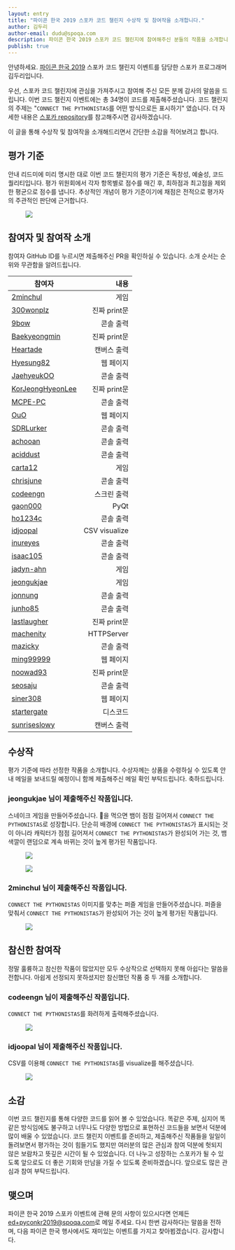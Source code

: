 ```yaml
---
layout: entry
title: "파이콘 한국 2019 스포카 코드 챌린지 수상작 및 참여작을 소개합니다."
author: 김두리
author-email: dudu@spoqa.com
description: 파이콘 한국 2019 스포카 코드 챌린지에 참여해주신 분들의 작품을 소개합니다.
publish: true
---
```


안녕하세요. [파이콘 한국 2019][pycon-2019] 스포카 코드 챌린지 이벤트를 담당한 스포카 프로그래머 김두리입니다.

우선, 스포카 코드 챌린지에 관심을 가져주시고 참여해 주신 모든 분께 감사의 말씀을 드립니다. 이번 코드 챌린지 이벤트에는 총 34명이 코드를 제출해주셨습니다. 코드 챌린지의 주제는 "`CONNECT THE PYTHONISTAS`를 어떤 방식으로든 표시하기" 였습니다. 더 자세한 내용은 [스포카 repository][code-challenge-repo]를 참고해주시면 감사하겠습니다.

이 글을 통해 수상작 및 참여작을 소개해드리면서 간단한 소감을 적어보려고 합니다.


## 평가 기준

안내 리드미에 미리 명시한 대로 이번 코드 챌린지의 평가 기준은 독창성, 예술성, 코드 퀄리티입니다. 평가 위원회에서 각자 항목별로 점수를 매긴 후, 최하점과 최고점을 제외한 평균으로 점수를 냅니다. 추상적인 개념이 평가 기준이기에 채점은 전적으로 평가자의 주관적인 판단에 근거합니다.

<figure>
 <img src="/images/2019-08-30/score.png" style="margin: 0 auto;" />
</figure>


## 참여자 및 참여작 소개

참여자 GitHub ID를 누르시면 제출해주신 PR을 확인하실 수 있습니다. 소개 순서는 순위와 무관함을 알려드립니다.

| 참여자 | 내용 | 
| --- | ---:|
[2minchul](https://github.com/spoqa/spoqa-pycon-2019-code-challenge/pull/36) | 게임 |
[300wonplz](https://github.com/spoqa/spoqa-pycon-2019-code-challenge/pull/16) | 진짜 print문 |
[9bow](https://github.com/spoqa/spoqa-pycon-2019-code-challenge/pull/30) | 콘솔 출력 |
[Baekyeongmin](https://github.com/spoqa/spoqa-pycon-2019-code-challenge/pull/12) | 진짜 print문 |
[Heartade](https://github.com/spoqa/spoqa-pycon-2019-code-challenge/pull/35) | 캔버스 출력 |
[Hyesung82](https://github.com/spoqa/spoqa-pycon-2019-code-challenge/pull/33) | 웹 페이지 |
[JaehyeukOO](https://github.com/spoqa/spoqa-pycon-2019-code-challenge/pull/3) | 콘솔 출력 |
[KorJeongHyeonLee](https://github.com/spoqa/spoqa-pycon-2019-code-challenge/pull/15) | 진짜 print문 |
[MCPE-PC](https://github.com/spoqa/spoqa-pycon-2019-code-challenge/pull/31) | 콘솔 출력 |
[OuO](https://github.com/spoqa/spoqa-pycon-2019-code-challenge/pull/32) | 웹 페이지 |
[SDRLurker](https://github.com/spoqa/spoqa-pycon-2019-code-challenge/pull/22) | 콘솔 출력 |
[achooan](https://github.com/spoqa/spoqa-pycon-2019-code-challenge/pull/18) | 콘솔 출력 |
[aciddust](https://github.com/spoqa/spoqa-pycon-2019-code-challenge/pull/7) | 콘솔 출력 |
[carta12](https://github.com/spoqa/spoqa-pycon-2019-code-challenge/pull/29) | 게임 |
[chrisjune](https://github.com/spoqa/spoqa-pycon-2019-code-challenge/pull/25) | 콘솔 출력 |
[codeengn](https://github.com/spoqa/spoqa-pycon-2019-code-challenge/pull/8) | 스크린 출력 |
[gaon000](https://github.com/spoqa/spoqa-pycon-2019-code-challenge/pull/34) | PyQt |
[ho1234c](https://github.com/spoqa/spoqa-pycon-2019-code-challenge/pull/26) | 콘솔 출력 |
[idjoopal](https://github.com/spoqa/spoqa-pycon-2019-code-challenge/pull/19) | CSV visualize |
[inureyes](https://github.com/spoqa/spoqa-pycon-2019-code-challenge/pull/28) | 콘솔 출력 |
[isaac105](https://github.com/spoqa/spoqa-pycon-2019-code-challenge/pull/10) | 콘솔 출력 |
[jadyn-ahn](https://github.com/spoqa/spoqa-pycon-2019-code-challenge/pull/38) | 게임 |
[jeongukjae](https://github.com/spoqa/spoqa-pycon-2019-code-challenge/pull/24) | 게임 |
[jonnung](https://github.com/spoqa/spoqa-pycon-2019-code-challenge/pull/23) | 콘솔 출력 |
[junho85](https://github.com/spoqa/spoqa-pycon-2019-code-challenge/pull/27) | 콘솔 출력 |
[lastlaugher](https://github.com/spoqa/spoqa-pycon-2019-code-challenge/pull/4) | 진짜 print문 |
[machenity](https://github.com/spoqa/spoqa-pycon-2019-code-challenge/pull/21) | HTTPServer |
[mazicky](https://github.com/spoqa/spoqa-pycon-2019-code-challenge/pull/37) | 콘솔 출력 |
[ming99999](https://github.com/spoqa/spoqa-pycon-2019-code-challenge/pull/14) | 웹 페이지 |
[noowad93](https://github.com/spoqa/spoqa-pycon-2019-code-challenge/pull/13) | 진짜 print문 |
[seosaju](https://github.com/spoqa/spoqa-pycon-2019-code-challenge/pull/9) | 콘솔 출력 |
[siner308](https://github.com/spoqa/spoqa-pycon-2019-code-challenge/pull/17) | 웹 페이지 |
[startergate](https://github.com/spoqa/spoqa-pycon-2019-code-challenge/pull/11) | 디스코드 |
[sunriseslowy](https://github.com/spoqa/spoqa-pycon-2019-code-challenge/pull/20) | 캔버스 출력 |


## 수상작

평가 기준에 따라 선정한 작품을 소개합니다. 수상자께는 상품을 수령하실 수 있도록 안내 메일을 보내드릴 예정이니 함께 제출해주신 메일 확인 부탁드립니다. 축하드립니다.

### jeongukjae 님이 제출해주신 작품입니다.

스네이크 게임을 만들어주셨습니다. 🌟을 먹으면 뱀이 점점 길어져서 `CONNECT THE PYTHONISTAS`로 성장합니다. 단순히 배경에 `CONNECT THE PYTHONISTAS`가 표시되는 것이 아니라 캐릭터가 점점 길어져서 `CONNECT THE PYTHONISTAS`가 완성되어 가는 것, 뱀 색깔이 랜덤으로 계속 바뀌는 것이 높게 평가된 작품입니다.

<figure>
 <img src="/images/2019-08-30/jeongukjae_1.png" style="margin: 0 auto;" />
</figure>
<figure>
 <img src="/images/2019-08-30/jeongukjae_2.png" style="margin: 0 auto;" />
</figure>

### 2minchul 님이 제출해주신 작품입니다.

`CONNECT THE PYTHONISTAS` 이미지를 맞추는 퍼즐 게임을 만들어주셨습니다. 퍼즐을 맞춰서 `CONNECT THE PYTHONISTAS`가 완성되어 가는 것이 높게 평가된 작품입니다.

<figure>
 <img src="/images/2019-08-30/2minchul.png" style="margin: 0 auto;" />
</figure>


## 참신한 참여작

정말 훌륭하고 참신한 작품이 많았지만 모두 수상작으로 선택하지 못해 아쉽다는 말씀을 전합니다. 아쉽게 선정되지 못하셨지만 참신했던 작품 중 두 개를 소개합니다.

### codeengn 님이 제출해주신 작품입니다.

`CONNECT THE PYTHONISTAS`를 화려하게 출력해주셨습니다.

<figure>
 <img src="/images/2019-08-30/codeengn.png" style="margin: 0 auto;" />
</figure>

### idjoopal 님이 제출해주신 작품입니다.

CSV를 이용해 `CONNECT THE PYTHONISTAS`를 visualize를 해주셨습니다.

<figure>
 <img src="/images/2019-08-30/idjoopal.png" style="margin: 0 auto;" />
</figure>


## 소감

이번 코드 챌린지를 통해 다양한 코드를 읽어 볼 수 있었습니다. 똑같은 주제, 심지어 똑같은 방식임에도 불구하고 너무나도 다양한 방법으로 표현하신 코드들을 보면서 덕분에 많이 배울 수 있었습니다. 코드 챌린지 이벤트를 준비하고, 제출해주신 작품들을 일일이 돌려보면서 평가하는 것이 힘들기도 했지만 여러분의 많은 관심과 참여 덕분에 헛되지 않은 보람차고 뜻깊은 시간이 될 수 있었습니다. 더 나누고 성장하는 스포카가 될 수 있도록 앞으로도 더 좋은 기회와 만남을 가질 수 있도록 준비하겠습니다. 앞으로도 많은 관심과 참여 부탁드립니다.

## 맺으며

파이콘 한국 2019 스포카 이벤트에 관해 문의 사항이 있으시다면 언제든 [ed+pyconkr2019@spoqa.com](mailto:ed+pyconkr2019@spoqa.com)로 메일 주세요. 다시 한번 감사하다는 말씀을 전하며, 다음 파이콘 한국 행사에서도 재미있는 이벤트를 가지고 찾아뵙겠습니다. 감사합니다.


[pycon-2019]: https://spoqa.github.io/2019/08/17/pycon-kr.html
[code-challenge-repo]: https://github.com/spoqa/spoqa-pycon-2019-code-challenge
